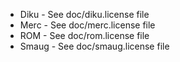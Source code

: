 * Diku - See doc/diku.license file
* Merc - See doc/merc.license file
* ROM - See doc/rom.license file
* Smaug - See doc/smaug.license file
